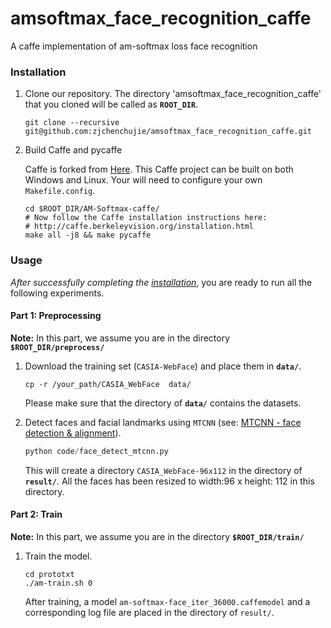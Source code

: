 # amsoftmax_face_recognition_caffe
A caffe implementation of am-softmax loss face recognition

### Installation
1. Clone our repository. The directory 'amsoftmax_face_recognition_caffe' that you cloned will be called as **`ROOT_DIR`**.

    ```Shell
    git clone --recursive git@github.com:zjchenchujie/amsoftmax_face_recognition_caffe.git
    ```

2. Build Caffe and pycaffe

    Caffe is forked from [Here](https://github.com/happynear/caffe-windows/tree/504d8a85f552e988fabff88b026f2c31cb778329). 
    This Caffe project can be built on both Windows and Linux.
    Your will need to configure your own `Makefile.config`.

    ```Shell
    cd $ROOT_DIR/AM-Softmax-caffe/
    # Now follow the Caffe installation instructions here:
    # http://caffe.berkeleyvision.org/installation.html
    make all -j8 && make pycaffe
    ```


### Usage

*After successfully completing the [installation](#installation)*, you are ready to run all the following experiments.

#### Part 1: Preprocessing
**Note:** In this part, we assume you are in the directory **`$ROOT_DIR/preprocess/`**
1. Download the training set (`CASIA-WebFace`) and place them in **`data/`**.

	```Shell
	cp -r /your_path/CASIA_WebFace  data/
	```
    Please make sure that the directory of **`data/`** contains the datasets.
    
2. Detect faces and facial landmarks using `MTCNN` (see: [MTCNN - face detection & alignment](https://github.com/kpzhang93/MTCNN_face_detection_alignment)).

	```python 3
	python code/face_detect_mtcnn.py
	```
    This will create a directory `CASIA_WebFace-96x112` in the directory of **`result/`**.
    All the faces has been resized to width:96 x height: 112 in this directory.
    
#### Part 2: Train
**Note:** In this part, we assume you are in the directory **`$ROOT_DIR/train/`**

1. Train the model.

	```Shell
	cd prototxt
	./am-train.sh 0
	```
    After training, a model `am-softmax-face_iter_36000.caffemodel` and a corresponding log file are placed in the directory of `result/`.
